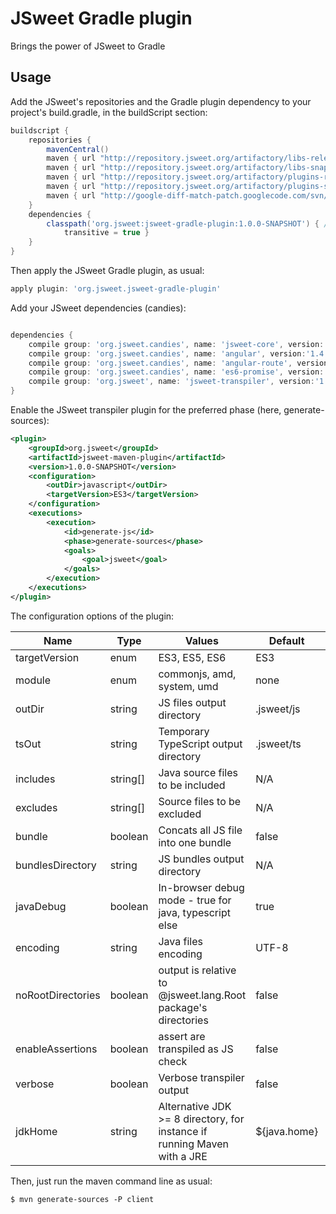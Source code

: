 # JSweet Gradle plugin

Brings the power of JSweet to Gradle

## Usage
Add the JSweet's repositories and the Gradle plugin dependency to your project's build.gradle, in the buildScript section:
```groovy
buildscript {
	repositories {
		mavenCentral()
		maven { url "http://repository.jsweet.org/artifactory/libs-release-local" }
		maven { url "http://repository.jsweet.org/artifactory/libs-snapshot-local" }
		maven { url "http://repository.jsweet.org/artifactory/plugins-release-local" }
		maven { url "http://repository.jsweet.org/artifactory/plugins-snapshot-local" }
		maven { url "http://google-diff-match-patch.googlecode.com/svn/trunk/maven" }
	}
	dependencies {
		classpath('org.jsweet:jsweet-gradle-plugin:1.0.0-SNAPSHOT') { //
			transitive = true }
	}
}
```

Then apply the JSweet Gradle plugin, as usual:
```groovy
apply plugin: 'org.jsweet.jsweet-gradle-plugin'
```

Add your JSweet dependencies (candies):
```groovy

dependencies {
    compile group: 'org.jsweet.candies', name: 'jsweet-core', version:'1.0.2-SNAPSHOT'
    compile group: 'org.jsweet.candies', name: 'angular', version:'1.4.2-SNAPSHOT'
    compile group: 'org.jsweet.candies', name: 'angular-route', version:'1.3.2-SNAPSHOT'
    compile group: 'org.jsweet.candies', name: 'es6-promise', version:'0.0.2-SNAPSHOT'
    compile group: 'org.jsweet', name: 'jsweet-transpiler', version:'1.0.0-SNAPSHOT'
}
```

Enable the JSweet transpiler plugin for the preferred phase (here, generate-sources):
```xml
<plugin>
	<groupId>org.jsweet</groupId>
	<artifactId>jsweet-maven-plugin</artifactId>
	<version>1.0.0-SNAPSHOT</version>
	<configuration>
		<outDir>javascript</outDir>
		<targetVersion>ES3</targetVersion>
	</configuration>
	<executions>
		<execution>
			<id>generate-js</id>
			<phase>generate-sources</phase>
			<goals>
				<goal>jsweet</goal>
			</goals>
		</execution>
	</executions>
</plugin>
```

The configuration options of the plugin:

Name     |    Type       | Values | Default | Example
-------- | ------------- | ------ | ------- | ------- 
targetVersion | enum | ES3, ES5, ES6 | ES3 | ``` <targetVersion>ES3</targetVersion> ```
module | enum | commonjs, amd, system, umd | none | ```<module>commonjs</module>```
outDir | string | JS files output directory | .jsweet/js | ```<outDir>js</outDir>```
tsOut | string | Temporary TypeScript output directory | .jsweet/ts | ```<tsOut>temp/ts</tsOut>```
includes | string[] | Java source files to be included | N/A | ```<includes><include>**/*.java</include></includes>```
excludes | string[] | Source files to be excluded | N/A | ```<excludes><exclude>**/lib/**</exclude></excludes>```
bundle | boolean | Concats all JS file into one bundle | false |   ```<bundle>true</bundle>```
bundlesDirectory | string | JS bundles output directory | N/A | ```<bundlesDirectory>js/dist</bundlesDirectory>```
javaDebug | boolean | In-browser debug mode - true for java, typescript else | true | ```<javaDebug>true</javaDebug>```
encoding | string | Java files encoding | UTF-8 | ```<encoding>ISO-8859-1</encoding>```
noRootDirectories | boolean | output is relative to @jsweet.lang.Root package's directories | false | ```<noRootDirectories>true</noRootDirectories>```
enableAssertions | boolean | assert are transpiled as JS check | false | ```<enableAssertions>true</enableAssertions>```
verbose | boolean | Verbose transpiler output | false | ```<verbose>true</verbose>```
jdkHome | string | Alternative JDK >= 8 directory, for instance if running Maven with a JRE | ${java.home} | ```<jdkHome>/opt/jdk8</jdkHome>```


Then, just run the maven command line as usual:

```
$ mvn generate-sources -P client
```